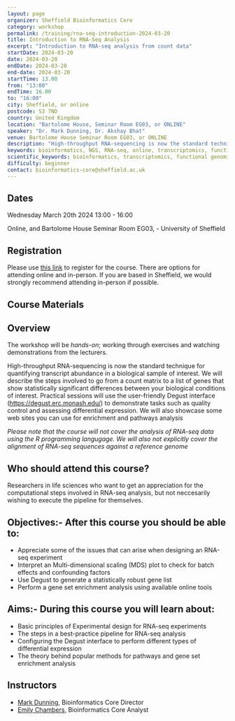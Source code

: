 ```yaml
---
layout: page
organizer: Sheffield Bioinformatics Core
category: workshop
permalink: /training/rna-seq-introduction-2024-03-20
title: Introduction to RNA-Seq Analysis
excerpt: "Introduction to RNA-seq analysis from count data"
startDate: 2024-03-20
date: 2024-03-20
endDate: 2024-03-20
end-date: 2024-03-20
startTime: 13.00
from: "13:00"
endTime: 16.00
to: "16:00"
city: Sheffield, or online
postcode: S3 7ND
country: United Kingdom
location: "Bartolome House, Seminar Room EG03, or ONLINE"
speaker: "Dr. Mark Dunning, Dr. Akshay Bhat"
venue: Bartolome House Seminar Room EG03, or ONLINE
description: "High-throughput RNA-sequencing is now the standard technique for quantifying transcript abundance in a biological sample of interest. In this course we will describe the processes that take place once you submit a library for RNA sequencing. We will describe the steps involved to go from sequencing counts to a list of genes that show statistically significant differences between your biological conditions of interest. Practical sessions will use the user-friendly Degust interface (https://degust.erc.monash.edu/) to demonstrate tasks such as quality control and assessing differential expression. We will also showcase some web sites you can use for enrichment and pathways analysis"
keywords: bioinformatics, NGS, RNA-seq, online, transcriptomics, functional genomics
scientific_keywords: bioinformatics, transcriptomics, functional genomics, RNA-seq
difficulty: beginner
contact: bioinformatics-core@sheffield.ac.uk
---
```


## Dates

Wednesday March 20th 2024 13:00 - 16:00

Online, and Bartolome House Seminar Room EG03, - University of Sheffield

## Registration

Please use [this link](https://onlineshop.shef.ac.uk/conferences-and-events/faculty-of-medicine-dentistry-and-health/medical-school) to register for the course. There are options for attending online and in-person. If you are based in Sheffield, we would strongly recommend attending in-person if possible.

## Course Materials

## Overview

The workshop will be *hands-on*; working through exercises and watching demonstrations from the lecturers.

High-throughput RNA-sequencing is now the standard technique for quantifying transcript abundance in a biological sample of interest. We will describe the steps involved to go from a count matrix to a list of genes that show statistically significant differences between your biological conditions of interest. Practical sessions will use the user-friendly Degust interface (https://degust.erc.monash.edu/) to demonstrate tasks such as quality control and assessing differential expression. We will also showcase some web sites you can use for enrichment and pathways analysis

*Please note that the course will not cover the analysis of RNA-seq data using the R programming langugage. We will also not explicitly cover the alignment of RNA-seq sequences against a reference genome*

## Who should attend this course?

Researchers in life sciences who want to get an appreciation for the computational steps involved in RNA-seq analysis, but not neccesarily wishing to execute the pipeline for themselves. 

## Objectives:- After this course you should be able to:

- Appreciate some of the issues that can arise when designing an RNA-seq experiment 
- Interpret an Multi-dimensional scaling (MDS) plot to check for batch effects and confounding factors
- Use Degust to generate a statistically robust gene list
- Perform a gene set enrichment analysis using available online tools

## Aims:- During this course you will learn about:

- Basic principles of Experimental design for RNA-seq experiments
- The steps in a best-practice pipeline for RNA-seq analysis
- Configuring the Degust interface to perform different types of differential expression
- The theory behind popular methods for pathways and gene set enrichment analysis


## Instructors

- [Mark Dunning](http://sbc.shef.ac.uk/team/mark/index.html), Bioinformatics Core Director
- [Emily Chambers](http://sbc.shef.ac.uk/team/emily/index.html), Bioinformatics Core Analyst


